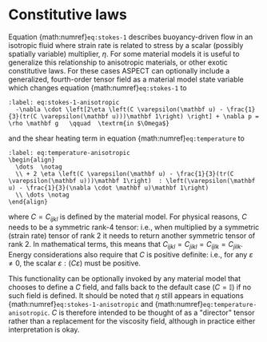 
# Constitutive laws

Equation {math:numref}`eq:stokes-1` describes buoyancy-driven flow in an isotropic fluid where strain rate is related to stress by a scalar (possibly spatially variable) multiplier, $\eta$.
For some material models it is useful to generalize this relationship to anisotropic materials, or other exotic constitutive laws.
For these cases ASPECT can optionally include a generalized, fourth-order tensor field as a material model state variable which changes equation {math:numref}`eq:stokes-1` to
```{math}
:label: eq:stokes-1-anisotropic
  -\nabla \cdot \left[2\eta \left(C \varepsilon(\mathbf u) - \frac{1}{3}(tr(C \varepsilon(\mathbf u)))\mathbf 1\right) \right] + \nabla p = \rho \mathbf g   \qquad  \textrm{in $\Omega$}
```
and the shear heating term in equation {math:numref}`eq:temperature` to
```{math}
:label: eq:temperature-anisotropic
\begin{align}
  \dots  \notag
  \\ + 2 \eta \left(C \varepsilon(\mathbf u) - \frac{1}{3}(tr(C \varepsilon(\mathbf u)))\mathbf 1\right)  : \left(\varepsilon(\mathbf u) - \frac{1}{3}(\nabla \cdot \mathbf u)\mathbf 1\right)
  \\ \dots \notag
\end{align}
```
where $C = C_{ijkl}$ is defined by the material model.
For physical reasons, $C$ needs to be a symmetric rank-4 tensor: i.e., when multiplied by a symmetric (strain rate) tensor of rank 2 it needs to return another symmetric tensor of rank 2.
In mathematical terms, this means that $C_{ijkl}=C_{jikl}=C_{ijlk}=C_{jilk}$.
Energy considerations also require that $C$ is positive definite: i.e., for any $\varepsilon \neq 0$, the scalar $\varepsilon : (C \varepsilon)$ must be positive.

This functionality can be optionally invoked by any material model that chooses to define a $C$ field, and falls back to the default case ($C=\mathbb I$) if no such field is defined.
It should be noted that $\eta$ still appears in equations {math:numref}`eq:stokes-1-anisotropic` and {math:numref}`eq:temperature-anisotropic`.
$C$ is therefore intended to be thought of as a "director" tensor rather than a replacement for the viscosity field, although in practice either interpretation is okay.
